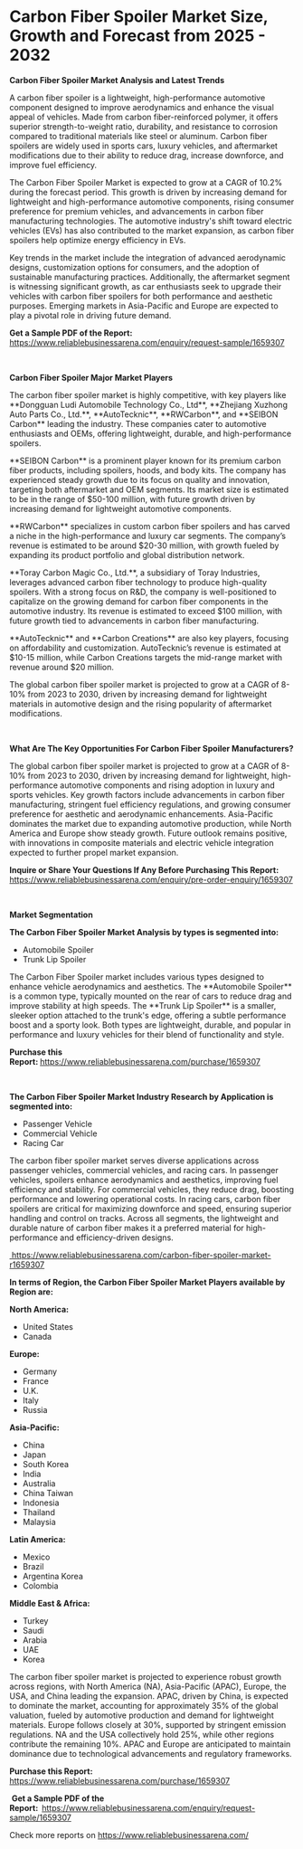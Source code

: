 <p><h1>Carbon Fiber Spoiler Market Size, Growth and Forecast from 2025 - 2032</h1></p><p><strong>Carbon Fiber Spoiler Market Analysis and Latest Trends</strong></p>
<p><p>A carbon fiber spoiler is a lightweight, high-performance automotive component designed to improve aerodynamics and enhance the visual appeal of vehicles. Made from carbon fiber-reinforced polymer, it offers superior strength-to-weight ratio, durability, and resistance to corrosion compared to traditional materials like steel or aluminum. Carbon fiber spoilers are widely used in sports cars, luxury vehicles, and aftermarket modifications due to their ability to reduce drag, increase downforce, and improve fuel efficiency.</p><p>The Carbon Fiber Spoiler Market is expected to grow at a CAGR of 10.2% during the forecast period. This growth is driven by increasing demand for lightweight and high-performance automotive components, rising consumer preference for premium vehicles, and advancements in carbon fiber manufacturing technologies. The automotive industry's shift toward electric vehicles (EVs) has also contributed to the market expansion, as carbon fiber spoilers help optimize energy efficiency in EVs.</p><p>Key trends in the market include the integration of advanced aerodynamic designs, customization options for consumers, and the adoption of sustainable manufacturing practices. Additionally, the aftermarket segment is witnessing significant growth, as car enthusiasts seek to upgrade their vehicles with carbon fiber spoilers for both performance and aesthetic purposes. Emerging markets in Asia-Pacific and Europe are expected to play a pivotal role in driving future demand.</p></p>
<p><strong>Get a Sample PDF of the Report:&nbsp;</strong> <a href="https://www.reliablebusinessarena.com/enquiry/request-sample/1659307?utm_campaign=1835&utm_medium=2&utm_source=Github&utm_content=ia&utm_term=21012025&utm_id=carbon-fiber-spoiler">https://www.reliablebusinessarena.com/enquiry/request-sample/1659307</a></p>
<p>&nbsp;</p>
<p><strong>Carbon Fiber Spoiler Major Market Players</strong></p>
<p><p>The carbon fiber spoiler market is highly competitive, with key players like **Dongguan Ludi Automobile Technology Co., Ltd**, **Zhejiang Xuzhong Auto Parts Co., Ltd.**, **AutoTecknic**, **RWCarbon**, and **SEIBON Carbon** leading the industry. These companies cater to automotive enthusiasts and OEMs, offering lightweight, durable, and high-performance spoilers.</p><p>**SEIBON Carbon** is a prominent player known for its premium carbon fiber products, including spoilers, hoods, and body kits. The company has experienced steady growth due to its focus on quality and innovation, targeting both aftermarket and OEM segments. Its market size is estimated to be in the range of $50-100 million, with future growth driven by increasing demand for lightweight automotive components.</p><p>**RWCarbon** specializes in custom carbon fiber spoilers and has carved a niche in the high-performance and luxury car segments. The company’s revenue is estimated to be around $20-30 million, with growth fueled by expanding its product portfolio and global distribution network.</p><p>**Toray Carbon Magic Co., Ltd.**, a subsidiary of Toray Industries, leverages advanced carbon fiber technology to produce high-quality spoilers. With a strong focus on R&D, the company is well-positioned to capitalize on the growing demand for carbon fiber components in the automotive industry. Its revenue is estimated to exceed $100 million, with future growth tied to advancements in carbon fiber manufacturing.</p><p>**AutoTecknic** and **Carbon Creations** are also key players, focusing on affordability and customization. AutoTecknic’s revenue is estimated at $10-15 million, while Carbon Creations targets the mid-range market with revenue around $20 million.</p><p>The global carbon fiber spoiler market is projected to grow at a CAGR of 8-10% from 2023 to 2030, driven by increasing demand for lightweight materials in automotive design and the rising popularity of aftermarket modifications.</p></p>
<p>&nbsp;</p>
<p><strong>What Are The Key Opportunities For Carbon Fiber Spoiler Manufacturers?</strong></p>
<p><p>The global carbon fiber spoiler market is projected to grow at a CAGR of 8-10% from 2023 to 2030, driven by increasing demand for lightweight, high-performance automotive components and rising adoption in luxury and sports vehicles. Key growth factors include advancements in carbon fiber manufacturing, stringent fuel efficiency regulations, and growing consumer preference for aesthetic and aerodynamic enhancements. Asia-Pacific dominates the market due to expanding automotive production, while North America and Europe show steady growth. Future outlook remains positive, with innovations in composite materials and electric vehicle integration expected to further propel market expansion.</p></p>
<p><strong>Inquire or Share Your Questions If Any Before Purchasing This Report:</strong> <a href="https://www.reliablebusinessarena.com/enquiry/pre-order-enquiry/1659307?utm_campaign=1835&utm_medium=2&utm_source=Github&utm_content=ia&utm_term=21012025&utm_id=carbon-fiber-spoiler">https://www.reliablebusinessarena.com/enquiry/pre-order-enquiry/1659307</a></p>
<p>&nbsp;</p>
<p><strong>Market Segmentation</strong></p>
<p><strong>The Carbon Fiber Spoiler Market Analysis by types is segmented into:</strong></p>
<p><ul><li>Automobile Spoiler</li><li>Trunk Lip Spoiler</li></ul></p>
<p><p>The Carbon Fiber Spoiler market includes various types designed to enhance vehicle aerodynamics and aesthetics. The **Automobile Spoiler** is a common type, typically mounted on the rear of cars to reduce drag and improve stability at high speeds. The **Trunk Lip Spoiler** is a smaller, sleeker option attached to the trunk's edge, offering a subtle performance boost and a sporty look. Both types are lightweight, durable, and popular in performance and luxury vehicles for their blend of functionality and style.</p></p>
<p><strong>Purchase this Report:&nbsp;</strong><a href="https://www.reliablebusinessarena.com/purchase/1659307?utm_campaign=1835&utm_medium=2&utm_source=Github&utm_content=ia&utm_term=21012025&utm_id=carbon-fiber-spoiler">https://www.reliablebusinessarena.com/purchase/1659307</a></p>
<p>&nbsp;</p>
<p><strong>The Carbon Fiber Spoiler Market Industry Research by Application is segmented into:</strong></p>
<p><ul><li>Passenger Vehicle</li><li>Commercial Vehicle</li><li>Racing Car</li></ul></p>
<p><p>The carbon fiber spoiler market serves diverse applications across passenger vehicles, commercial vehicles, and racing cars. In passenger vehicles, spoilers enhance aerodynamics and aesthetics, improving fuel efficiency and stability. For commercial vehicles, they reduce drag, boosting performance and lowering operational costs. In racing cars, carbon fiber spoilers are critical for maximizing downforce and speed, ensuring superior handling and control on tracks. Across all segments, the lightweight and durable nature of carbon fiber makes it a preferred material for high-performance and efficiency-driven designs.</p></p>
<p><a href="https://www.reliablebusinessarena.com/carbon-fiber-spoiler-market-r1659307?utm_campaign=1835&utm_medium=2&utm_source=Github&utm_content=ia&utm_term=21012025&utm_id=carbon-fiber-spoiler">&nbsp;https://www.reliablebusinessarena.com/carbon-fiber-spoiler-market-r1659307</a></p>
<p><strong>In terms of Region, the Carbon Fiber Spoiler Market Players available by Region are:</strong></p>
<p>
    <p> <strong> North America: </strong>
        <ul>
            <li>United States</li>
            <li>Canada</li>
        </ul>
        </p> 
    <p> <strong> Europe: </strong>
        <ul>
            <li>Germany</li>
            <li>France</li>
            <li>U.K.</li>
            <li>Italy</li>
            <li>Russia</li>
        </ul>
        </p> 
    <p> <strong> Asia-Pacific: </strong>
        <ul>
            <li>China</li>
            <li>Japan</li>
            <li>South Korea</li>
            <li>India</li>
            <li>Australia</li>
            <li>China Taiwan</li>
            <li>Indonesia</li>
            <li>Thailand</li>
            <li>Malaysia</li>
        </ul>
        </p> 
    <p> <strong> Latin America: </strong>
        <ul>
            <li>Mexico</li>
            <li>Brazil</li>
            <li>Argentina Korea</li>
            <li>Colombia</li>
        </ul>
        </p> 
    <p> <strong> Middle East & Africa: </strong>
        <ul>
            <li>Turkey</li>
            <li>Saudi</li>
            <li>Arabia</li>
            <li>UAE</li>
            <li>Korea</li>
        </ul>
    </p>
    </p>
<p><p>The carbon fiber spoiler market is projected to experience robust growth across regions, with North America (NA), Asia-Pacific (APAC), Europe, the USA, and China leading the expansion. APAC, driven by China, is expected to dominate the market, accounting for approximately 35% of the global valuation, fueled by automotive production and demand for lightweight materials. Europe follows closely at 30%, supported by stringent emission regulations. NA and the USA collectively hold 25%, while other regions contribute the remaining 10%. APAC and Europe are anticipated to maintain dominance due to technological advancements and regulatory frameworks.</p></p>
<p><strong>Purchase this Report: </strong><a href="https://www.reliablebusinessarena.com/purchase/1659307?utm_campaign=1835&utm_medium=2&utm_source=Github&utm_content=ia&utm_term=21012025&utm_id=carbon-fiber-spoiler">https://www.reliablebusinessarena.com/purchase/1659307</a></p>
<p>&nbsp;<strong>Get a Sample PDF of the Report:&nbsp;&nbsp;</strong><a href="https://www.reliablebusinessarena.com/enquiry/request-sample/1659307?utm_campaign=1835&utm_medium=2&utm_source=Github&utm_content=ia&utm_term=21012025&utm_id=carbon-fiber-spoiler">https://www.reliablebusinessarena.com/enquiry/request-sample/1659307</a></p>
<p><strong></strong></p>
<p>Check more reports on <a href="https://www.reliablebusinessarena.com/?utm_campaign=1835&utm_medium=2&utm_source=Github&utm_content=ia&utm_term=21012025&utm_id=carbon-fiber-spoiler">https://www.reliablebusinessarena.com/</a></p>
